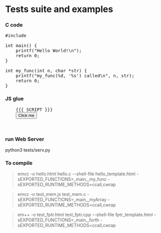 # Tests suite and examples
### C code
<pre>
#include <stdio.h>

int main() {
    printf("Hello World!\n");
    return 0;
}

int my_func(int n, char *str) {
    printf("my_func(%d, '%s') called\n", n, str);
    return 0;
}
</pre>

### JS glue
<pre>
    {{{ SCRIPT }}}
    <button id='my-button'>Click me</button>
    <script type='text/javascript'>
      document.getElementById('my-button').addEventListener('click', () => {
          var my_func = Module.cwrap('my_func', 'number', ['number', 'string'])
          my_func(123, 'my string')
          my_func(456, 'string2')
      })
    </script>
</pre>

### run Web Server
python3 tests/serv.py

### To compile
> emcc -o hello.html hello.c --shell-file hello_template.html -sEXPORTED_FUNCTIONS=_main,_my_func -sEXPORTED_RUNTIME_METHODS=ccall,cwrap

> emcc -o test_mem.js test_mem.c -sEXPORTED_FUNCTIONS=_main,_myArray -sEXPORTED_RUNTIME_METHODS=ccall,cwrap

> em++ -o test_fptr.html test_fptr.cpp --shell-file fptr_template.html -sEXPORTED_FUNCTIONS=_main,_forth -sEXPORTED_RUNTIME_METHODS=ccall,cwrap


